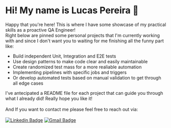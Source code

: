 # Hi! My name is Lucas Pereira :wave:

Happy that you're here! This is where I have some showcase of my practical skills as a proactive QA Engineer! 
</br>
Right below are pinned some personal projects that I'm currently working with and since I don't want you to waiting for me finishing all the funny part like:

* Build independent Unit, Integration and E2E tests 
* Use design patterns to make code clear and easily maintainable
* Create randomized test mass for a more realiable automation
* Implementing pipelines with specific jobs and triggers
* Or develop automated tests based on manual validation to get through all edge cases  


I've antecipated a README file for each project that can guide you through what I already did! Really hope you like it!
</br>
</br>
And If you want to contact me please feel free to reach out via:
</br>
</br> 
[![Linkedin Badge](https://img.shields.io/badge/-LinkedIn-0a66c2?style=flat-square&logo=Linkedin&logoColor=fff&link=https://www.linkedin.com/in/luscape/)](https://www.linkedin.com/in/luscape/) 
[![Gmail Badge](https://img.shields.io/badge/-lpereira.qa@gmail.com-EA4335?style=flat-square&logo=Gmail&logoColor=fff&link=mailto:lpereira.qa@gmail.com)](mailto:lpereira.qa@gmail.com)
